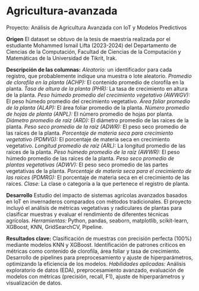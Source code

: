 # Agricultura-avanzada
Proyecto: Análisis de Agricultura Avanzada con IoT y Modelos Predictivos

**Origen**
El dataset se obtuvo de la tesis de maestría realizada por el estudiante Mohammed Ismail Lifta (2023-2024) del Departamento de Ciencias de la 
Computación, Facultad de Ciencias de la Computación y Matemáticas de la Universidad de Tikrit, Irak.

**Descripción de las columnas:**
*Aleatorio:* un identificador para cada registro, que probablemente indique una muestra o lote aleatorio.
*Promedio de clorofila en la planta (ACHP):* El contenido promedio de clorofila en la planta.
*Tasa de altura de la planta (PHR):* La tasa de crecimiento en altura de la planta.
*Peso húmedo promedio del crecimiento vegetativo (AWWGV):* El peso húmedo promedio del crecimiento vegetativo.
*Área foliar promedio de la planta (ALAP):* El área foliar promedio de la planta.
*Número promedio de hojas de planta (ANPL):* El número promedio de hojas por planta.
*Diámetro promedio de raíz (ARD):* El diámetro promedio de las raíces de la planta.
*Peso seco promedio de la raíz (ADWR):* El peso seco promedio de las raíces de la planta.
*Porcentaje de materia seca para crecimiento vegetativo (PDMVG):* El porcentaje de materia seca en crecimiento vegetativo.
*Longitud promedio de raíz (ARL):* La longitud promedio de las raíces de la planta.
*Peso húmedo promedio de la raíz (AWWR):* El peso húmedo promedio de las raíces de la planta.
*Peso seco promedio de plantas vegetativas (ADWV):* El peso seco promedio de las partes vegetativas de la planta.
*Porcentaje de materia seca para el crecimiento de las raíces (PDMRG):* El porcentaje de materia seca en el crecimiento de las raíces.
*Clase:* La clase o categoría a la que pertenece el registro de planta.

**Desarrollo**
Estudio del impacto de sistemas agrícolas avanzados basados en IoT en invernaderos comparados con métodos tradicionales. El proyecto incluyó el análisis de métricas vegetativas y radiculares de plantas para clasificar muestras y evaluar el rendimiento de diferentes técnicas agrícolas.
*Herramientas:* Python, pandas, seaborn, matplotlib, scikit-learn, XGBoost, KNN, GridSearchCV, Pipeline.

**Resultados clave:**
Clasificación de muestras con precisión perfecta (100%) mediante modelos KNN y XGBoost.
Identificación de patrones críticos en métricas como contenido de clorofila, área foliar y tasa de crecimiento.
Desarrollo de pipelines para preprocesamiento y ajuste de hiperparámetros, optimizando la eficiencia de los modelos.
*Habilidades aplicadas:* Análisis exploratorio de datos (EDA), preprocesamiento avanzado, evaluación de modelos con métricas (precisión, recall, F1), ajuste de hiperparámetros y visualización de datos.
